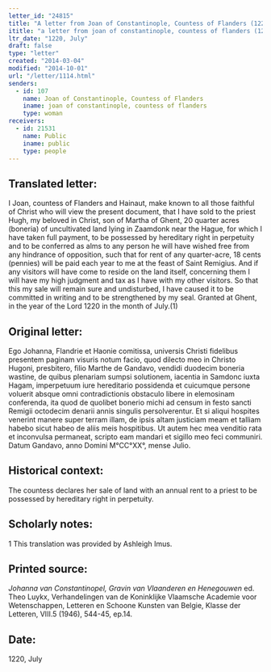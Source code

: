```yaml
---
letter_id: "24815"
title: "A letter from Joan of Constantinople, Countess of Flanders (1220, July)"
ititle: "a letter from joan of constantinople, countess of flanders (1220, july)"
ltr_date: "1220, July"
draft: false
type: "letter"
created: "2014-03-04"
modified: "2014-10-01"
url: "/letter/1114.html"
senders:
  - id: 107
    name: Joan of Constantinople, Countess of Flanders
    iname: joan of constantinople, countess of flanders
    type: woman
receivers:
  - id: 21531
    name: Public
    iname: public
    type: people
---
```

<h2> Translated letter:</h2>I Joan, countess of Flanders and Hainaut, make known to all those faithful of Christ who will view the present document, that I have sold to the priest Hugh, my beloved in Christ, son of Martha of Ghent, 20 quarter acres (boneria) of uncultivated land lying in Zaamdonk near the Hague, for which I have taken full payment, to be possessed by hereditary right in perpetuity and to be conferred as alms to any person he will have wished free from any hindrance of opposition, such that for rent of any quarter-acre, 18 cents (pennies) will be paid each year to me at the feast of Saint Remigius.  And if any visitors will have come to reside on the land itself, concerning them I will have my high judgment and tax as I have with my other visitors.
	So that this my sale will remain sure and undisturbed, I have caused it to be committed in writing and to be strengthened by my seal.
	Granted at Ghent, in the year of the Lord 1220 in the month of July.(1)
<h2 class="mt-4"> Original letter:</h2>Ego Johanna, Flandrie et Haonie comitissa, universis Christi fidelibus presentem paginam visuris notum facio, quod dilecto meo in Christo Hugoni, presbitero, filio Marthe de Gandavo, vendidi duodecim boneria wastine, de quibus plenariam sumpsi solutionem, iacentia in Samdonc iuxta Hagam, imperpetuum iure hereditario possidenda et cuicumque persone voluerit absque omni contradictionis obstaculo libere in elemosinam conferenda, ita quod de quolibet bonerio michi ad censum in festo sancti Remigii octodecim denarii annis singulis persolverentur. Et si aliqui hospites venerint manere super terram illam, de ipsis altam justiciam meam et talliam habebo sicut habeo de aliis meis hospitibus.
 Ut autem hec mea venditio rata et inconvulsa permaneat, scripto eam mandari et sigillo meo feci communiri.
Datum Gandavo, anno Domini M°CC°XX°, mense Julio.
<h2 class="mt-4"> Historical context:</h2>The countess declares her sale of land with an annual rent to a priest to be possessed by hereditary right in perpetuity.
<h2 class="mt-4"> Scholarly notes:</h2>1 This translation was provided by Ashleigh Imus.
<h2 class="mt-4"> Printed source:</h2><p><em>Johanna van Constantinopel, Gravin van Vlaanderen en Henegouwen</em> ed. Theo Luykx, Verhandelingen van de Koninklijke Vlaamsche Academie voor Wetenschappen, Letteren en Schoone Kunsten van Belgie, Klasse der Letteren, VIII.5 (1946), 544-45, ep.14.</p><h2 class="mt-4"> Date:</h2>1220, July
